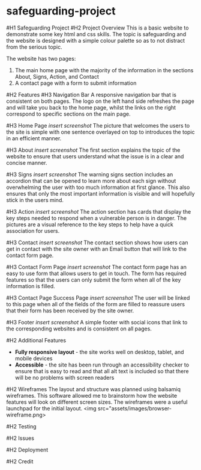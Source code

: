 # safeguarding-project
#H1 Safeguarding Project 
#H2 Project Overview 
This is a basic website to demonstrate some key html and css skills. The topic is safeguarding and the website is designed with a simple colour palette so as to not distract from the serious topic. 

The website has two pages:
1. The main home page with the majority of the information in the sections About, Signs, Action, and Contact
2. A contact page with a form to submit information 


#H2 Features
#H3 Navigation Bar 
A responsive navigation bar that is consistent on both pages. The logo on the left hand side refreshes the page and will take you back to the home page, whilst the links on the right correspond to specific sections on the main page. 

#H3 Home Page 
*insert screenshot*
The picture that welcomes the users to the site is simple with one sentence overlayed on top to introduces the topic in an efficient manner. 

#H3 About 
*insert screenshot*
The first section explains the topic of the website to ensure that users understand what the issue is in a clear and concise manner. 

#H3 Signs 
*insert screenshot*
The warning signs section includes an accordion that can be opened to learn more about each sign without overwhelming the user with too much information at first glance. This also ensures that only the most important information is visible and will hopefully stick in the users mind. 

#H3 Action 
*insert screenshot*
The action section has cards that display the key steps needed to respond when a vulnerable person is in danger. The pictures are a visual reference to the key steps to help have a quick association for users. 

#H3 Contact
*insert screenshot*
The contact section shows how users can get in contact with the site owner with an Email button that will link to the contact form page. 

#H3 Contact Form Page 
*insert screenshot*
The contact form page has an easy to use form that allows users to get in touch. The form has required features so that the users can only submit the form when all of the key information is filled. 

#H3 Contact Page Success Page 
*insert screenshot*
The user will be linked to this page when all of the fields of the form are filled to reassure users that their form has been received by the site owner.

#H3 Footer 
*insert screenshot*
A simple footer with social icons that link to the corresponding websites and is consistent on all pages. 

#H2 Additional Features 
- **Fully responsive layout** - the site works well on desktop, tablet, and mobile devices 
- **Accessible** - the site has been run through an accessibility checker to ensure that is easy to read and that all alt text is included so that there will be no problems with screen readers

#H2 Wireframes 
The layout and structure was planned using balsamiq wireframes. This software allowed me to brainstorm how the website features will look on different screen sizes. The wireframes were a useful launchpad for the initial layout. 
<img src="assets/images/browser-wireframe.png>

#H2 Testing 

#H2 Issues 

#H2 Deployment

#H2 Credit 